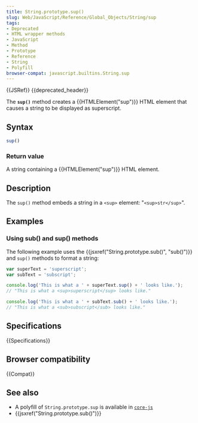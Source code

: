 ```yaml
---
title: String.prototype.sup()
slug: Web/JavaScript/Reference/Global_Objects/String/sup
tags:
- Deprecated
- HTML wrapper methods
- JavaScript
- Method
- Prototype
- Reference
- String
- Polyfill
browser-compat: javascript.builtins.String.sup
---
```

{{JSRef}} {{deprecated_header}}

The **`sup()`** method creates a {{HTMLElement("sup")}} HTML element that
causes a string to be displayed as superscript.

## Syntax

```js
sup()
```

### Return value

A string containing a {{HTMLElement("sup")}} HTML element.

## Description

The `sup()` method embeds a string in a `<sup>` element: "`<sup>str</sup>`".

## Examples

### Using sub() and sup() methods

The following example uses the
{{jsxref("String.prototype.sub()", "sub()")}} and `sup()` methods
to format a string:

```js
var superText = 'superscript';
var subText = 'subscript';

console.log('This is what a ' + superText.sup() + ' looks like.');
// "This is what a <sup>superscript</sup> looks like."

console.log('This is what a ' + subText.sub() + ' looks like.');
// "This is what a <sub>subscript</sub> looks like."
```

## Specifications

{{Specifications}}

## Browser compatibility

{{Compat}}

## See also

- A polyfill of `String.prototype.sup` is available in
  [`core-js`](https://github.com/zloirock/core-js#ecmascript-string-and-regexp)
- {{jsxref("String.prototype.sub()")}}
